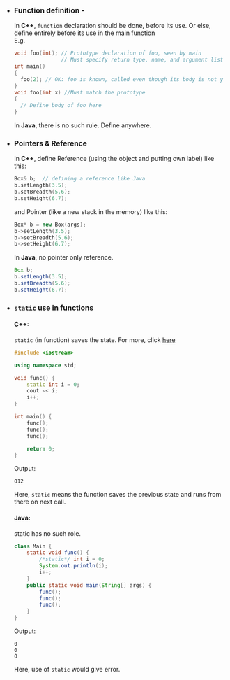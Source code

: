 * ### Function definition - 
  In **C++**, ```function``` declaration should be done, before its use. Or else, define entirely before its use in the main function<br/>
  E.g.
  ```cpp
  void foo(int); // Prototype declaration of foo, seen by main
                 // Must specify return type, name, and argument list types
  int main()
  {
    foo(2); // OK: foo is known, called even though its body is not yet defined
  }
  void foo(int x) //Must match the prototype
  {
    // Define body of foo here
  }
  ```
  
  In **Java**, there is no such rule. Define anywhere.

* ### Pointers & Reference
  In **C++**, define Reference (using the object and putting own label) like this:
  ```cpp
  Box& b;  // defining a reference like Java
  b.setLength(3.5);
  b.setBreadth(5.6);
  b.setHeight(6.7);
  ```
  and Pointer (like a new stack in the memory) like this:
  ```cpp
  Box* b = new Box(args);
  b->setLength(3.5);
  b->setBreadth(5.6);
  b->setHeight(6.7);
  ```
  
  In **Java**, no pointer only reference.
  ```java
  Box b;
  b.setLength(3.5);
  b.setBreadth(5.6);
  b.setHeight(6.7);
  ```
  
* ### `static` use in functions
  #### C++:
  `static` (in function) saves the state. For more, click [here](https://github.com/abhi3700/My_Learning-Cpp/blob/master/my_cpp_essentials.md#static-keyword)
  ```cpp
  #include <iostream>

  using namespace std;

  void func() {
      static int i = 0;
      cout << i;
      i++;
  }

  int main() {
      func();
      func();
      func();

      return 0;
  }
  ```
  Output:
  ```
  012
  ```  
  Here, `static` means the function saves the previous state and runs from there on next call.
  #### Java:
  static has no such role.
  ```java
  class Main {
      static void func() {
          /*static*/ int i = 0;
          System.out.println(i);
          i++;
      }
      public static void main(String[] args) {
          func();
          func();
          func();
      }
  }
  ```
  Output:
  ```
  0
  0
  0
  ```
  Here, use of `static` would give error.
  
